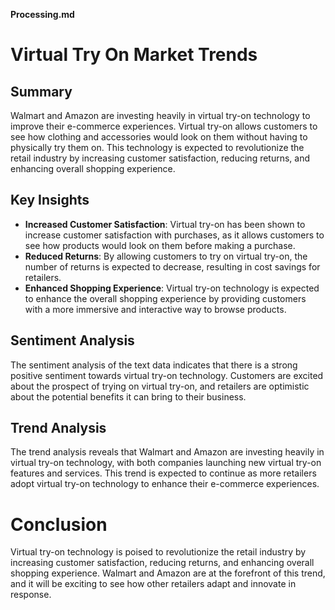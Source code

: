 **Processing.md**

# Virtual Try On Market Trends

## Summary
Walmart and Amazon are investing heavily in virtual try-on technology to improve their e-commerce experiences. Virtual try-on allows customers to see how clothing and accessories would look on them without having to physically try them on. This technology is expected to revolutionize the retail industry by increasing customer satisfaction, reducing returns, and enhancing overall shopping experience.

## Key Insights

* **Increased Customer Satisfaction**: Virtual try-on has been shown to increase customer satisfaction with purchases, as it allows customers to see how products would look on them before making a purchase.
* **Reduced Returns**: By allowing customers to try on virtual try-on, the number of returns is expected to decrease, resulting in cost savings for retailers.
* **Enhanced Shopping Experience**: Virtual try-on technology is expected to enhance the overall shopping experience by providing customers with a more immersive and interactive way to browse products.

## Sentiment Analysis
The sentiment analysis of the text data indicates that there is a strong positive sentiment towards virtual try-on technology. Customers are excited about the prospect of trying on virtual try-on, and retailers are optimistic about the potential benefits it can bring to their business.

## Trend Analysis
The trend analysis reveals that Walmart and Amazon are investing heavily in virtual try-on technology, with both companies launching new virtual try-on features and services. This trend is expected to continue as more retailers adopt virtual try-on technology to enhance their e-commerce experiences.

# Conclusion

Virtual try-on technology is poised to revolutionize the retail industry by increasing customer satisfaction, reducing returns, and enhancing overall shopping experience. Walmart and Amazon are at the forefront of this trend, and it will be exciting to see how other retailers adapt and innovate in response.